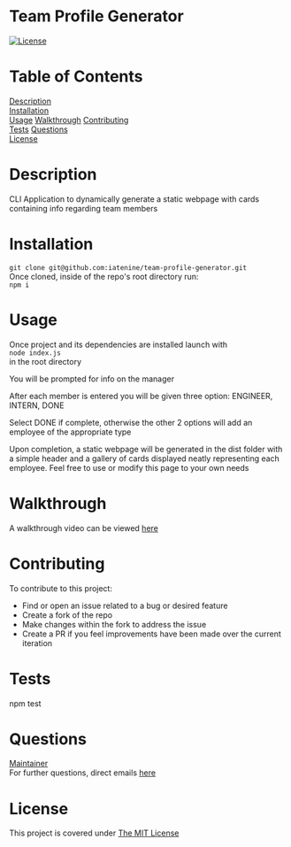 # Team Profile Generator

[![License](https://img.shields.io/badge/License-MIT-yellow.svg)](https://opensource.org/licenses/MIT)

# Table of Contents

[Description](#description)  
[Installation](#installation)  
[Usage](#usage)
[Walkthrough](#walkthrough)
[Contributing](#contributing)  
[Tests](#tests)
[Questions](#questions)  
[License](#license)

# Description

CLI Application to dynamically generate a static webpage with cards containing info regarding team members

# Installation

`git clone git@github.com:iatenine/team-profile-generator.git`  
Once cloned, inside of the repo's root directory run:  
`npm i`

# Usage

Once project and its dependencies are installed launch with  
`node index.js`  
in the root directory

You will be prompted for info on the manager

After each member is entered you will be given three option: ENGINEER, INTERN, DONE

Select DONE if complete, otherwise the other 2 options will add an employee of the appropriate type

Upon completion, a static webpage will be generated in the dist folder with a simple header and
a gallery of cards displayed neatly representing each employee. Feel free to use or modify this page
to your own needs

# Walkthrough

A walkthrough video can be viewed [here](https://drive.google.com/file/d/1cCIe7ZIijoHkhdgUe5LBS18HLTHXuDRn/view?usp=sharing)

# Contributing

To contribute to this project:

- Find or open an issue related to a bug or desired feature
- Create a fork of the repo
- Make changes within the fork to address the issue
- Create a PR if you feel improvements have been made over the current iteration

# Tests

npm test

# Questions

[Maintainer](https://github.com/iatenine)  
For further questions, direct emails [here](mailto:FullJackDevelopment@gmail.com)

# License

This project is covered under [The MIT License](https://opensource.org/licenses/MIT)
